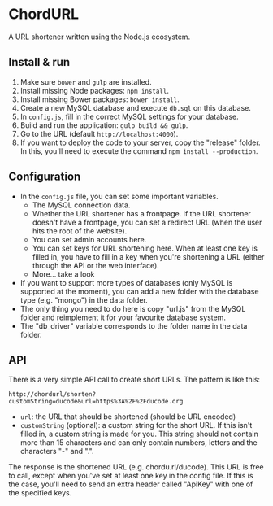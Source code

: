 # ChordURL
A URL shortener written using the Node.js ecosystem.

## Install & run

1. Make sure `bower` and `gulp` are installed.
1. Install missing Node packages: `npm install`.
1. Install missing Bower packages: `bower install`.
1. Create a new MySQL database and execute `db.sql` on this database.
1. In `config.js`, fill in the correct MySQL settings for your database.
1. Build and run the application: `gulp build && gulp`.
1. Go to the URL (default `http://localhost:4000`).
1. If you want to deploy the code to your server, copy the "release" folder. In this, you'll need to execute the command `npm install --production`.

## Configuration

- In the `config.js` file, you can set some important variables.
  - The MySQL connection data.
  - Whether the URL shortener has a frontpage. If the URL shortener doesn't have a frontpage, you can set a redirect URL (when the user hits the root of the website).
  - You can set admin accounts here.
  - You can set keys for URL shortening here. When at least one key is filled in, you have to fill in a key when you're shortening a URL (either through the API or the web interface).
  - More... take a look
- If you want to support more types of databases (only MySQL is supported at the moment), you can add a new folder with the database type (e.g. "mongo") in the data folder.
- The only thing you need to do here is copy "url.js" from the MySQL folder and reimplement it for your favourite database system.
- The "db_driver" variable corresponds to the folder name in the data folder.
 
## API

There is a very simple API call to create short URLs. The pattern is like this:

`http://chordurl/shorten?customString=ducode&url=https%3A%2F%2Fducode.org`

- `url`: the URL that should be shortened (should be URL encoded)
- `customString` (optional): a custom string for the short URL. If this isn't filled in, a custom string is made for you. This string should not contain more than 15 characters and can only contain numbers, letters and the characters "-" and ".".

The response is the shortened URL (e.g. chordu.rl/ducode). This URL is free to call, except when you've set at least one key in the config file. If this is the case, you'll need to send an extra header called "ApiKey" with one of the specified keys.